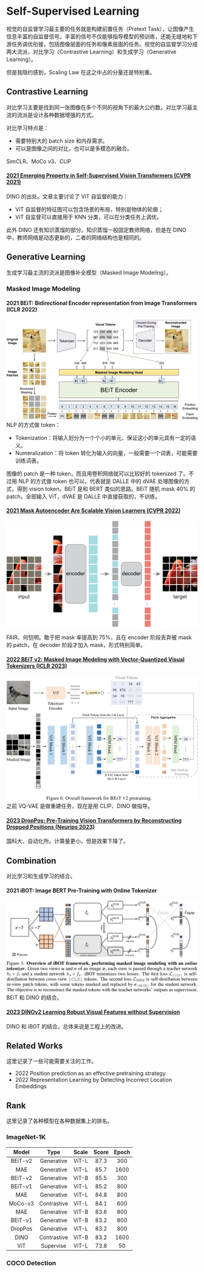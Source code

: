 # Self-Supervised Learning

视觉的自监督学习最主要的任务就是构建前置任务（Pretext Task），让图像产生信息丰富的自监督信号。丰富的信号不仅能够指导模型的预训练，还能无缝地和下游任务调优衔接，包括图像层面的任务和像素层面的任务。视觉的自监督学习分成两大流派，对比学习（Contrastive Learning）和生成学习（Generative Learning）。

但是我隐约感到，Scaling Law 在这之中占的分量还是特别重。

## Contrastive Learning

对比学习主要是找到同一张图像在多个不同的视角下的最大公约数。对比学习最主流的流派是设计各种数据增强的方式。

对比学习特点是：
- 需要特别大的 batch size 和内存需求。
- 可以是图像之间的对比，也可以是多模态的融合。

SimCLR、MoCo v3、CLIP

#### [2021 Emerging Property in Self-Supervised Vision Transformers (CVPR 2021)](2021%20Emerging%20Property%20in%20Self-Supervised%20Vision%20Transformers.md)

DINO 的出处。文章主要讨论了 ViT 自监督的能力：
- ViT 自监督的特征图可以包含场景的布局，特别是物体的轮廓；
- ViT 自监督可以直接用于 KNN 分类，可以在分类任务上调优。

此外 DINO 还有知识蒸馏的部分。知识蒸馏一般固定教师网络，但是在 DINO 中，教师网络是动态更新的，二者的网络结构也是相同的。

## Generative Learning

生成学习最主流的流派是图像补全模型（Masked Image Modeling）。

### Masked Image Modeling

#### 2021 BEiT: Bidirectional Encoder representation from Image Transformers (ICLR 2022)

![](images/beit.png)
NLP 的方式做 token：
- Tokenization：将输入划分为一个个小的单元，保证这小的单元具有一定的语义。
- Numeralization：将 token 转化为输入的向量，一般需要一个词表，可能需要训练词表。

图像的 patch 是一种 token，而且用卷积网络就可以比较好的 tokenized 了。不过用 NLP 的方式做 token 也可以，代表就是 DALLE 中的 dVAE 处理图像的方式，得到 vision token。BEiT 是和 BERT 类似的思路。BEiT 随机 mask 40% 的 patch，全部输入 ViT，dVAE 是 DALLE 中直接获取的，不训练。

#### [2021 Mask Autoencoder Are Scalable Vision Learners (CVPR 2022)](2021%20Mask%20Autoencoder%20Are%20Scalable%20Vision%20Learners.md)

![](images/mask-autoencoder.png)

FAIR、何恺明。敢于把 mask 率提高到 75%，且在 encoder 阶段丢弃被 mask 的 patch，在 decoder 阶段才加入 mask，形式特别简单。

#### [2022 BEiT v2: Masked Image Modeling with Vector-Quantized Visual Tokenizers (ICLR 2023)](2022%20BEiT%20v2%20Masked%20Image%20Modeling%20with%20Vector-Quantized%20Visual%20Tokenizers.md)

![](images/beitv2.png)
之前 VQ-VAE 是做重建任务，现在是用 CLIP、DINO 做指导。

#### [2023 DropPos: Pre-Training Vision Transformers by Reconstructing Dropped Positions (Neurips 2023)](2023%20DropPos%20Pre-Training%20Vision%20Transformers%20by%20Reconstructing%20Dropped%20Positions.md)

国科大、自动化所。计算量更小，但是效果下降了。

## Combination

对比学习和生成学习的结合。

#### 2021 iBOT: Image BERT Pre-Training with Online Tokenizer

![](images/ibot.png)
BEiT 和 DINO 的结合。

#### [2023 DINOv2 Learning Robust Visual Features without Supervision](2023%20DINOv2%20Learning%20Robust%20Visual%20Features%20without%20Supervision.md)

DINO 和 iBOT 的结合。总体来说是工程上的改进。

## Related Works

这里记录了一些可能需要关注的工作。

- 2022 Position prediction as an effective pretraining strategy.
- 2022 Representation Learning by Detecting Incorrect Location Embeddings

## Rank

这里记录了各种模型在各种数据集上的排名。

### ImageNet-1K

|  Model  |    Type     | Scale | Score | Epoch |
| :-----: | :---------: | :---: | :---: | :---: |
| BEiT-v2 | Generative  | ViT-L | 87.3  |  300  |
|   MAE   | Generative  | ViT-L | 85.7  | 1600  |
| BEiT-v2 | Generative  | ViT-B | 85.5  |  300  |
| BEiT-v1 | Generative  | ViT-L | 85.2  |  800  |
|   MAE   | Generative  | ViT-L | 84.8  |  800  |
| MoCo-v3 | Contrastive | ViT-L | 84.1  |  600  |
|   MAE   | Generative  | ViT-B | 83.6  |  800  |
| BEiT-v1 | Generative  | ViT-B | 83.2  |  800  |
| DropPos | Generative  | ViT-L | 83.2  |  800  |
|  DINO   | Contrastive | ViT-B | 83.2  | 1600  |
|   ViT   |  Supervise  | ViT-L | 73.8  |  50   |

### COCO Detection

